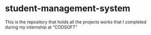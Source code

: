 # student-management-system
This is the repository that holds all the projects works that I completed during my internship at "CODSOFT"

